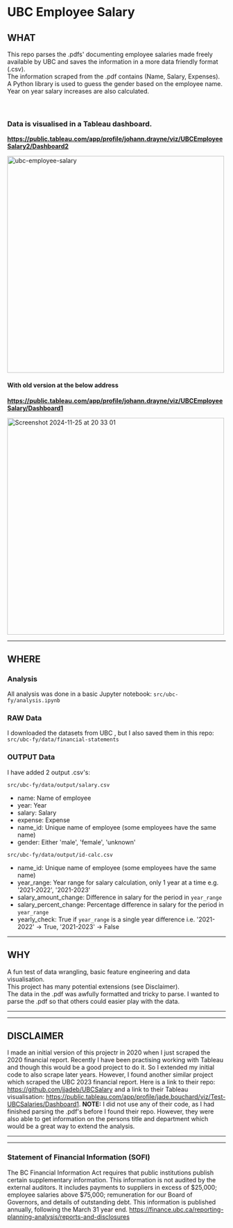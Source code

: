 # UBC Employee Salary

## WHAT
This repo parses the .pdfs' documenting employee salaries made freely available by UBC and saves the information in a more data friendly format (.csv). </br>
The information scraped from the .pdf contains (Name, Salary, Expenses). </br>
A Python library is used to guess the gender based on the employee name. </br>
Year on year salary increases are also calculated. </br>
</br>
</br>

### Data is visualised in a Tableau dashboard. 

**https://public.tableau.com/app/profile/johann.drayne/viz/UBCEmployeeSalary2/Dashboard2**

<img width="500" alt="ubc-employee-salary" src="https://github.com/user-attachments/assets/ed2a0dd5-ac6b-4acc-8eaf-8ac7f3c47a3d" />


#### With old version at the below address
**https://public.tableau.com/app/profile/johann.drayne/viz/UBCEmployeeSalary/Dashboard1**

<img width="500" alt="Screenshot 2024-11-25 at 20 33 01" src="https://github.com/user-attachments/assets/3a2fb94f-94d0-458a-b011-1cf510ab060c">

---


## WHERE 
### Analysis
All analysis was done in a basic Jupyter notebook:
`src/ubc-fy/analysis.ipynb`


### RAW Data
I downloaded the datasets from UBC , but I also saved them in this repo:
`src/ubc-fy/data/financial-statements`


### OUTPUT Data
I have added 2 output .csv's:

`src/ubc-fy/data/output/salary.csv`
- name: Name of employee
- year: Year
- salary: Salary
- expense: Expense
- name_id: Unique name of employee (some employees have the same name)
- gender: Either 'male', 'female', 'unknown'

`src/ubc-fy/data/output/id-calc.csv`
- name_id: Unique name of employee (some employees have the same name)
- year_range: Year range for salary calculation, only 1 year at a time e.g. '2021-2022', '2021-2023'
- salary_amount_change: Difference in salary for the period in `year_range`
- salary_percent_change: Percentage difference in salary for the period in `year_range`
- yearly_check: True if `year_range` is a single year difference i.e. '2021-2022' -> True, '2021-2023' -> False 



---

## WHY
A fun test of data wrangling, basic feature engineering and data visualisation. </br>
This project has many potential extensions (see Disclaimer). </br>
The data in the .pdf was awfully formatted and tricky to parse. I wanted to parse the .pdf so that others could easier play with the data.  





---
---

## DISCLAIMER
I made an initial version of this projectr in 2020 when I just scraped the 2020 financial report. Recently I have been practising working with Tableau and though this would be a good project to do it. So I extended my initial code to also scrape later years. However, I found another similar project which scraped the UBC 2023 financial report. Here is a link to their repo: https://github.com/jjadeb/UBCSalary and a link to their Tableau visualisation: https://public.tableau.com/app/profile/jade.bouchard/viz/Test-UBCSalaries/Dashboard1. **NOTE:** I did not use any of their code, as I had finished parsing the .pdf's before I found their repo. However, they were also able to get information on the persons title and department which would be a great way to extend the analysis. 


---
---

### Statement of Financial Information (SOFI)
The BC Financial Information Act requires that public institutions publish certain supplementary information. This information is not audited by the external auditors. It includes payments to suppliers in excess of $25,000; employee salaries above $75,000; remuneration for our Board of Governors, and details of outstanding debt. This information is published annually, following the March 31 year end.
https://finance.ubc.ca/reporting-planning-analysis/reports-and-disclosures
 

